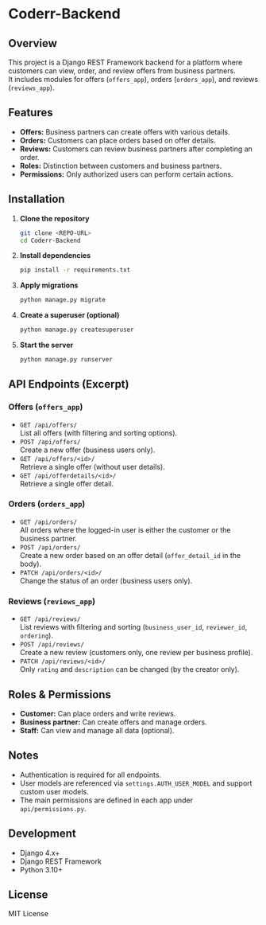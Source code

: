 # Coderr-Backend

## Overview

This project is a Django REST Framework backend for a platform where customers can view, order, and review offers from business partners.  
It includes modules for offers (`offers_app`), orders (`orders_app`), and reviews (`reviews_app`).

## Features

- **Offers:** Business partners can create offers with various details.
- **Orders:** Customers can place orders based on offer details.
- **Reviews:** Customers can review business partners after completing an order.
- **Roles:** Distinction between customers and business partners.
- **Permissions:** Only authorized users can perform certain actions.

## Installation

1. **Clone the repository**
   ```bash
   git clone <REPO-URL>
   cd Coderr-Backend
   ```

2. **Install dependencies**
   ```bash
   pip install -r requirements.txt
   ```

3. **Apply migrations**
   ```bash
   python manage.py migrate
   ```

4. **Create a superuser (optional)**
   ```bash
   python manage.py createsuperuser
   ```

5. **Start the server**
   ```bash
   python manage.py runserver
   ```

## API Endpoints (Excerpt)

### Offers (`offers_app`)
- `GET /api/offers/`  
  List all offers (with filtering and sorting options).
- `POST /api/offers/`  
  Create a new offer (business users only).
- `GET /api/offers/<id>/`  
  Retrieve a single offer (without user details).
- `GET /api/offerdetails/<id>/`  
  Retrieve a single offer detail.

### Orders (`orders_app`)
- `GET /api/orders/`  
  All orders where the logged-in user is either the customer or the business partner.
- `POST /api/orders/`  
  Create a new order based on an offer detail (`offer_detail_id` in the body).
- `PATCH /api/orders/<id>/`  
  Change the status of an order (business users only).

### Reviews (`reviews_app`)
- `GET /api/reviews/`  
  List reviews with filtering and sorting (`business_user_id`, `reviewer_id`, `ordering`).
- `POST /api/reviews/`  
  Create a new review (customers only, one review per business profile).
- `PATCH /api/reviews/<id>/`  
  Only `rating` and `description` can be changed (by the creator only).

## Roles & Permissions

- **Customer:** Can place orders and write reviews.
- **Business partner:** Can create offers and manage orders.
- **Staff:** Can view and manage all data (optional).

## Notes

- Authentication is required for all endpoints.
- User models are referenced via `settings.AUTH_USER_MODEL` and support custom user models.
- The main permissions are defined in each app under `api/permissions.py`.

## Development

- Django 4.x+
- Django REST Framework
- Python 3.10+

## License

MIT License
